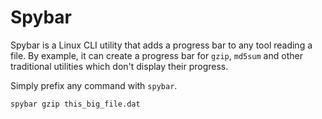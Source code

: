# Spybar

Spybar is a Linux CLI utility that adds a progress bar to any tool reading a
file. By example, it can create a progress bar for `gzip`, `md5sum` and other
traditional utilities which don't display their progress.

Simply prefix any command with `spybar`.

```
spybar gzip this_big_file.dat
```
